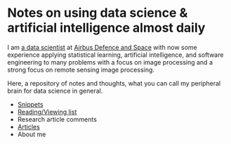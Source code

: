 # Notes on using data science & artificial intelligence almost daily

I am [a data scientist](https://www.linkedin.com/in/matthieu-le-goff-347abb65) at [Airbus Defence and Space](https://www.airbus.com/space.html) with now some experience applying statistical learning, artificial intelligence, and software engineering to many problems with a focus on image processing and a strong focus on remote sensing image processing.

Here, a repository of notes and thoughts, what you can call my peripheral brain for data science in general.

- [Snippets](snippets.md)
- [Reading/Viewing list](reading_list.md)
- Research article comments
- [Articles](articles.md)
- About me
